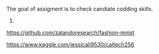 The goal of assigment is to check candiate codding skills.

1.

https://github.com/zalandoresearch/fashion-mnist

https://www.kaggle.com/jessicali9530/caltech256
